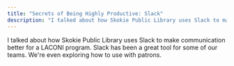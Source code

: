 ```yaml
---
title: "Secrets of Being Highly Productive: Slack"
description: "I talked about how Skokie Public Library uses Slack to make communication better for a LACONI program."
---
```


I talked about how Skokie Public Library uses Slack to make communication better for a LACONI program. Slack has been a great tool for some of our teams. We're even exploring how to use with patrons.

<!--more-->

<div class="embed">
  <script async class="speakerdeck-embed" data-id="1b168978ee11462f8ba2f36b31bf44c3" data-ratio="1.77777777777778" src="//speakerdeck.com/assets/embed.js"></script>
</div>
